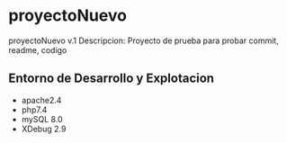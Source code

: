 # proyectoNuevo
proyectoNuevo v.1
Descripcion: Proyecto de prueba para probar commit, readme, codigo
## Entorno de Desarrollo y Explotacion
* apache2.4
* php7.4
* mySQL 8.0
* XDebug 2.9

